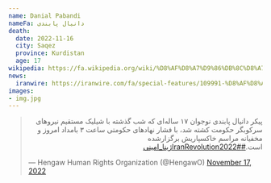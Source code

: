```yaml
---
name: Danial Pabandi
nameFa: دانیال پابندی
death:
  date: 2022-11-16
  city: Saqez
  province: Kurdistan
  age: 17
wikipedia: https://fa.wikipedia.org/wiki/%D8%AF%D8%A7%D9%86%DB%8C%D8%A7%D9%84_%D9%BE%D8%A7%D8%A8%D9%86%D8%AF%DB%8C
news:
  iranwire: https://iranwire.com/fa/special-features/109991-%D8%AF%D8%A7%D9%86%DB%8C%D8%A7%D9%84-%D9%BE%D8%A7%D8%A8%D9%86%D8%AF%DB%8C-%DA%A9%D8%B4%D8%AA%D9%87-%D8%A7%D8%B9%D8%AA%D8%B1%D8%A7%D8%B6%D8%A7%D8%AA-%D8%B3%D9%82%D8%B2-%DA%86%DA%AF%D9%88%D9%86%D9%87-%D8%A8%D9%87-%D8%AE%D8%A7%DA%A9-%D8%B3%D9%BE%D8%B1%D8%AF%D9%87-%D8%B4%D8%AF/
images:
- img.jpg
---
```


<blockquote class="twitter-tweet"><p lang="fa" dir="rtl">پیکر دانیال پابندی نوجوان ۱۷ ساله‌ای که شب گذشته با شیلیک مستقیم نیروهای سرکوبگر حکومت کشته شد، با فشار نهادهای حکومتی ساعت ۳ بامداد امروز و مخفیانه مراسم خاکسپاریش برگزار‌شده است.<a href="https://twitter.com/hashtag/IranRevolution2022?src=hash&amp;ref_src=twsrc%5Etfw">#IranRevolution2022</a><a href="https://twitter.com/hashtag/%DA%98%DB%8C%D9%86%D8%A7_%D8%A7%D9%85%DB%8C%D9%86%DB%8C?src=hash&amp;ref_src=twsrc%5Etfw">#ژینا_امینی</a></p>&mdash; Hengaw Human Rights Organization (@HengawO) <a href="https://twitter.com/HengawO/status/1593117168945987585?ref_src=twsrc%5Etfw">November 17, 2022</a></blockquote> <script async src="https://platform.twitter.com/widgets.js" charset="utf-8"></script>